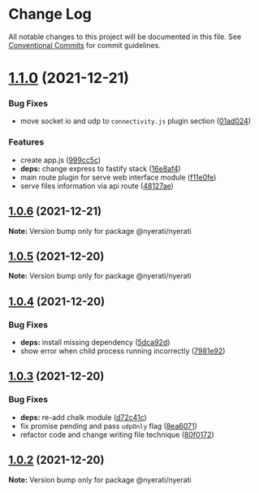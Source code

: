 # Change Log

All notable changes to this project will be documented in this file.
See [Conventional Commits](https://conventionalcommits.org) for commit guidelines.

# [1.1.0](https://github.com/reacto11mecha/nyerati/compare/@nyerati/nyerati@1.0.6...@nyerati/nyerati@1.1.0) (2021-12-21)


### Bug Fixes

* move socket io and udp to `connectivity.js` plugin section ([01ad024](https://github.com/reacto11mecha/nyerati/commit/01ad0249167c61d51b89fe810c7293b6f441593c))


### Features

* create app.js ([999cc5c](https://github.com/reacto11mecha/nyerati/commit/999cc5c25a449744a52f201bfeaa524e7e256bf9))
* **deps:** change express to fastify stack ([16e8af4](https://github.com/reacto11mecha/nyerati/commit/16e8af4fb2eed75970b936f717f419161908f1e9))
* main route plugin for serve web interface module ([f11e0fe](https://github.com/reacto11mecha/nyerati/commit/f11e0fefd8d31e2329fcf2fb52380b484083bf50))
* serve files information via api route ([48127ae](https://github.com/reacto11mecha/nyerati/commit/48127aedcf89c5fd28f86d66acbc2d43dbafac06))





## [1.0.6](https://github.com/reacto11mecha/nyerati/compare/@nyerati/nyerati@1.0.5...@nyerati/nyerati@1.0.6) (2021-12-21)

**Note:** Version bump only for package @nyerati/nyerati





## [1.0.5](https://github.com/reacto11mecha/nyerati/compare/@nyerati/nyerati@1.0.4...@nyerati/nyerati@1.0.5) (2021-12-20)

**Note:** Version bump only for package @nyerati/nyerati





## [1.0.4](https://github.com/reacto11mecha/nyerati/compare/@nyerati/nyerati@1.0.3...@nyerati/nyerati@1.0.4) (2021-12-20)


### Bug Fixes

* **deps:** install missing dependency ([5dca92d](https://github.com/reacto11mecha/nyerati/commit/5dca92db1d7bb17918fc5ae6014ff09c1f5a17c1))
* show error when child process running incorrectly ([7981e92](https://github.com/reacto11mecha/nyerati/commit/7981e927e26feacb3b2cdf83cf6016ef91277aa9))





## [1.0.3](https://github.com/reacto11mecha/nyerati/compare/@nyerati/nyerati@1.0.2...@nyerati/nyerati@1.0.3) (2021-12-20)


### Bug Fixes

* **deps:** re-add chalk module ([d72c41c](https://github.com/reacto11mecha/nyerati/commit/d72c41c9791972c39fbc4ec937a00c4f1090f7de))
* fix promise pending and pass `udpOnly` flag ([8ea6071](https://github.com/reacto11mecha/nyerati/commit/8ea6071cd797f1aa4c1965b27dda5169b0c32a3a))
* refactor code and change writing file technique ([80f0172](https://github.com/reacto11mecha/nyerati/commit/80f017258f586cefeaef1ce0c3f0629a3ec3d083))





## [1.0.2](https://github.com/reacto11mecha/nyerati/compare/@nyerati/nyerati@1.0.1...@nyerati/nyerati@1.0.2) (2021-12-20)

**Note:** Version bump only for package @nyerati/nyerati
